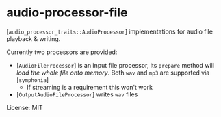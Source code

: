 # audio-processor-file

[`audio_processor_traits::AudioProcessor`] implementations for audio file playback & writing.

Currently two processors are provided:

* [`AudioFileProcessor`] is an input file processor, its `prepare` method will *load the whole
  file onto memory*. Both `wav` and `mp3` are supported via [`symphonia`]
  - If streaming is a requirement this won't work
* [`OutputAudioFileProcessor`] writes `wav` files

License: MIT
